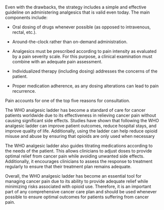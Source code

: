 Even with the drawbacks, the strategy includes a simple and effective guideline on administering analgesics that is valid even today. The main components include:

- Oral dosing of drugs whenever possible (as opposed to intravenous, rectal, etc.).

- Around-the-clock rather than on-demand administration.

- Analgesics must be prescribed according to pain intensity as evaluated by a pain severity scale. For this purpose, a clinical examination must combine with an adequate pain assessment.

- Individualized therapy (including dosing) addresses the concerns of the patient.

- Proper medication adherence, as any dosing alterations can lead to pain recurrence.

Pain accounts for one of the top five reasons for consultation.

The WHO analgesic ladder has become a standard of care for cancer patients worldwide due to its effectiveness in relieving cancer pain without causing significant side effects. Studies have shown that following the WHO analgesic ladder can improve patient outcomes, reduce hospital stays, and improve quality of life. Additionally, using the ladder can help reduce opioid misuse and abuse by ensuring that opioids are only used when necessary

The WHO analgesic ladder also guides titrating medications according to the needs of the patient. This allows clinicians to adjust doses to provide optimal relief from cancer pain while avoiding unwanted side effects. Additionally, it encourages clinicians to assess the response to treatment regularly to ensure that their treatment plan remains adequate.

Overall, the WHO analgesic ladder has become an essential tool for managing cancer pain due to its ability to provide adequate relief while minimizing risks associated with opioid use. Therefore, it is an important part of any comprehensive cancer care plan and should be used whenever possible to ensure optimal outcomes for patients suffering from cancer pain.